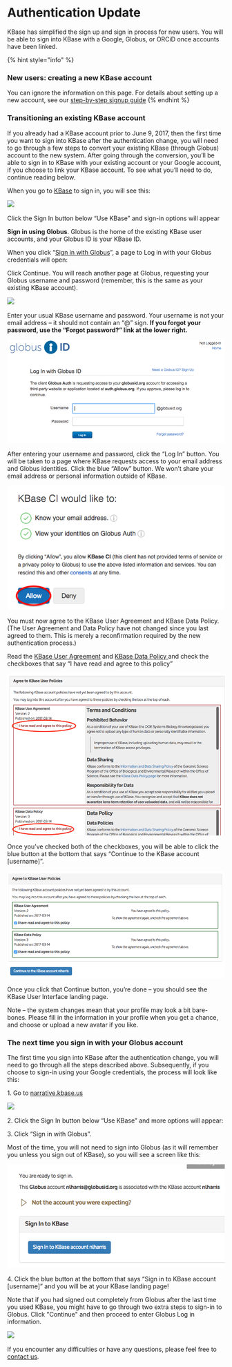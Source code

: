 # Authentication Update

KBase has simplified the sign up and sign in process for new users. You will be able to sign into KBase with a Google, Globus, or ORCiD once accounts have been linked.

{% hint style="info" %}
### New users: creating a new KBase account

You can ignore the information on this page. For details about setting up a new account, see our [step-by-step signup guide](step-by-step.md)
{% endhint %}

### Transitioning an existing KBase account

If you already had a KBase account prior to June 9, 2017, then the first time you want to sign into KBase after the authentication change, you will need to go through a few steps to convert your existing KBase (through Globus) account to the new system. After going through the conversion, you’ll be able to sign in to KBase with your existing account or your Google account, if you choose to link your KBase account. To see what you’ll need to do, continue reading below.

When you go to [KBase](https://narrative.kbase.us) to sign in, you will see this:

![](../../.gitbook/assets/kbase\_login.png)

Click the Sign In button below “Use KBase” and sign-in options will appear

**Sign in using Globus**. Globus is the home of the existing KBase user accounts, and your Globus ID is your KBase ID.

When you click “[Sign in with Globus](https://www.globusid.org/login)”, a page to Log in with your Globus credentials will open:

Click Continue. You will reach another page at Globus, requesting your Globus username and password (remember, this is the same as your existing KBase account).

![](<../../.gitbook/assets/kbase\_globuslogin (3).gif>)

Enter your usual KBase username and password. Your username is not your email address – it should not contain an “@” sign. **If you forgot your password, use the “Forgot password?” link at the lower right.**

![](../../.gitbook/assets/image3.png)

After entering your username and password, click the “Log In” button. You will be taken to a page where KBase requests access to your email address and Globus identities. Click the blue “Allow” button. We won’t share your email address or personal information outside of KBase.

![](../../.gitbook/assets/image12.png)

You must now agree to the KBase User Agreement and KBase Data Policy. (The User Agreement and Data Policy have not changed since you last agreed to them. This is merely a reconfirmation required by the new authentication process.)

Read the [KBase User Agreement](https://www.kbase.us/kbase-code-of-conduct/) and [KBase Data Policy ](https://www.kbase.us/data-policy-and-sources/)and check the checkboxes that say “I have read and agree to this policy”

![](../../.gitbook/assets/user-policies-1.png)

Once you’ve checked both of the checkboxes, you will be able to click the blue button at the bottom that says “Continue to the KBase account \[username]”.

![](../../.gitbook/assets/screen-shot-2017-05-31-at-4.26.30-pm.png)

Once you click that Continue button, you’re done – you should see the KBase User Interface landing page.&#x20;

Note – the system changes mean that your profile may look a bit bare-bones. Please fill in the information in your profile when you get a chance, and choose or upload a new avatar if you like.

### The next time you sign in with your Globus account

The first time you sign into KBase after the authentication change, you will need to go through all the steps described above. Subsequently, if you choose to sign-in using your Google credentials, the process will look like this:

1\. Go to [narrative.kbase.us](https://narrative.kbase.us)

![](../../.gitbook/assets/kbase\_login.png)

2\. Click the Sign In button below “Use KBase” and more options will appear:

3\. Click “Sign in with Globus”.&#x20;

Most of the time, you will not need to sign into Globus (as it will remember you unless you sign out of KBase), so you will see a screen like this:

![](../../.gitbook/assets/screen-shot-2017-06-07-at-10.21.16-am.png)

4\. Click the blue button at the bottom that says “Sign in to KBase account \[username]” and you will be at your KBase landing page!

Note that if you had signed out completely from Globus after the last time you used KBase, you might have to go through two extra steps to sign-in to Globus. Click "Continue" and then proceed to enter Globus Log in information.&#x20;

![](<../../.gitbook/assets/kbase\_globuslogin (2).gif>)

If you encounter any difficulties or have any questions, please feel free to [contact us](https://www.kbase.us/support/).&#x20;
